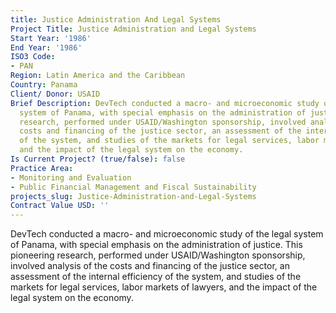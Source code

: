 ```yaml
---
title: Justice Administration And Legal Systems
Project Title: Justice Administration and Legal Systems
Start Year: '1986'
End Year: '1986'
ISO3 Code:
- PAN
Region: Latin America and the Caribbean
Country: Panama
Client/ Donor: USAID
Brief Description: DevTech conducted a macro- and microeconomic study of the legal
  system of Panama, with special emphasis on the administration of justice. This pioneering
  research, performed under USAID/Washington sponsorship, involved analysis of the
  costs and financing of the justice sector, an assessment of the internal efficiency
  of the system, and studies of the markets for legal services, labor markets of lawyers,
  and the impact of the legal system on the economy.
Is Current Project? (true/false): false
Practice Area:
- Monitoring and Evaluation
- Public Financial Management and Fiscal Sustainability
projects_slug: Justice-Administration-and-Legal-Systems
Contract Value USD: ''
---
```


DevTech conducted a macro- and microeconomic study of the legal system of Panama, with special emphasis on the administration of justice. This pioneering research, performed under USAID/Washington sponsorship, involved analysis of the costs and financing of the justice sector, an assessment of the internal efficiency of the system, and studies of the markets for legal services, labor markets of lawyers, and the impact of the legal system on the economy.